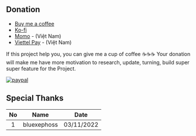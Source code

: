 
## Donation
- [Buy me a coffee](https://www.buymeacoffee.com/heva)
- [Ko-fi](https://ko-fi.com/hevapham)
- [Momo](https://me.momo.vn/AEI7uDFysmI9iBT8i8IR) - (Việt Nam)
- [Viettel Pay](https://vtpay.page.link/GNUPHZyJx2JU2xN6A) - (Việt Nam)

If this project help you, you can give me a cup of coffee ☕☕☕
Your donation will make me have more motivation to research, update, turning, build super super feature for the Project.


[![paypal](https://www.paypalobjects.com/en_US/i/btn/btn_donateCC_LG.gif)](https://ko-fi.com/hevapham)

## Special Thanks

| No | Name    | Date    |
| :---:   | :---: | :---: |
| 1 | bluexephoss   | 03/11/2022   |
